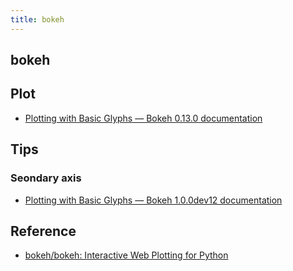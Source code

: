 ```yaml
---
title: bokeh
---
```


## bokeh

## Plot
* [Plotting with Basic Glyphs — Bokeh 0\.13\.0 documentation](https://bokeh.pydata.org/en/latest/docs/user_guide/plotting.html)

## Tips

### Seondary axis
* [Plotting with Basic Glyphs — Bokeh 1\.0\.0dev12 documentation](http://bokeh.pydata.org/en/dev/docs/user_guide/plotting.html#twin-axes)

## Reference
* [bokeh/bokeh: Interactive Web Plotting for Python](https://github.com/bokeh/bokeh)
